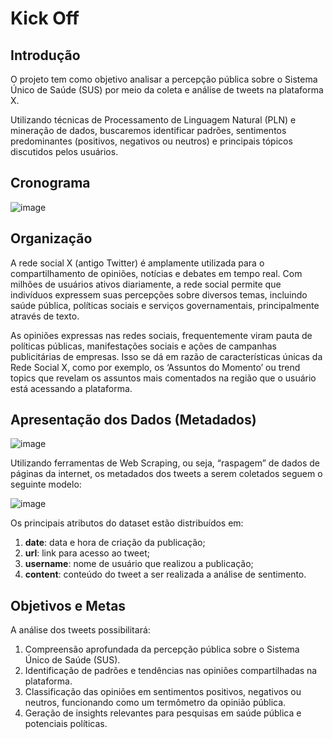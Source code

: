 # Kick Off

## Introdução

O projeto tem como objetivo analisar a percepção pública sobre o Sistema Único de
Saúde (SUS) por meio da coleta e análise de tweets na plataforma X. 

Utilizando
técnicas de Processamento de Linguagem Natural (PLN) e mineração de dados,
buscaremos identificar padrões, sentimentos predominantes (positivos, negativos
ou neutros) e principais tópicos discutidos pelos usuários.

## Cronograma

![image](https://github.com/user-attachments/assets/f61bc97e-cf04-47f3-b975-db0a643d65d9)

## Organização

A rede social X (antigo Twitter) é amplamente utilizada para o compartilhamento de
opiniões, notícias e debates em tempo real. Com milhões de usuários ativos
diariamente, a rede social permite que indivíduos expressem suas percepções sobre
diversos temas, incluindo saúde pública, políticas sociais e serviços
governamentais, principalmente através de texto.


As opiniões expressas nas redes sociais, frequentemente viram pauta de políticas
públicas, manifestações sociais e ações de campanhas publicitárias de empresas.
Isso se dá em razão de características únicas da Rede Social X, como por exemplo,
os ‘Assuntos do Momento’ ou trend topics que revelam os assuntos mais
comentados na região que o usuário está acessando a plataforma.

## Apresentação dos Dados (Metadados)

 ![image](https://github.com/user-attachments/assets/c88f267d-2b72-4ef9-9726-ed868a41faef)

Utilizando ferramentas de
Web Scraping, ou seja, “raspagem” de dados de
páginas da internet, os metadados dos tweets a serem coletados seguem o
seguinte modelo:

![image](https://github.com/user-attachments/assets/3b315437-6e11-4253-83d3-216ef7e658be)

Os principais atributos do
dataset estão distribuídos em:

1. **date**: data e hora de criação da publicação;
2. **url**: link para acesso ao tweet;
3. **username**: nome de usuário que realizou a publicação;
4. **content**: conteúdo do tweet a ser realizada a análise de sentimento.

## Objetivos e Metas

A análise dos tweets possibilitará:
1. Compreensão aprofundada da percepção pública sobre o Sistema Único de
Saúde (SUS).
2. Identificação de padrões e tendências nas opiniões compartilhadas na
plataforma.
3. Classificação das opiniões em sentimentos positivos, negativos ou neutros,
funcionando como um termômetro da opinião pública.
4. Geração de insights relevantes para pesquisas em saúde pública e
potenciais políticas.
 



